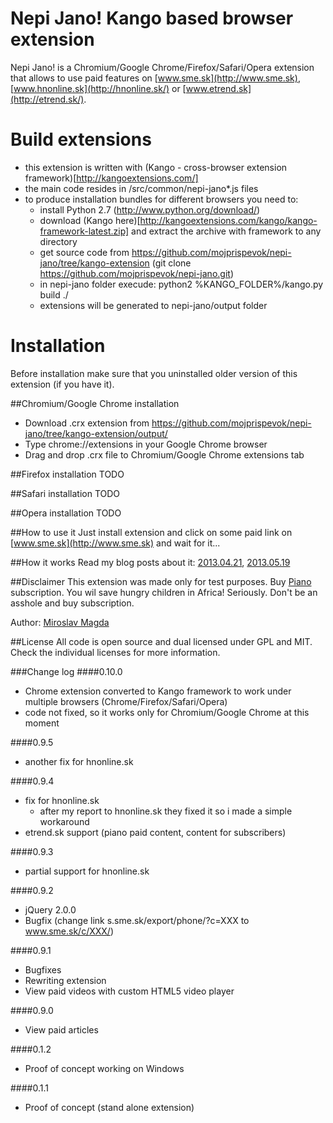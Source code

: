 Nepi Jano! Kango based browser extension
=======

Nepi Jano! is a Chromium/Google Chrome/Firefox/Safari/Opera extension that allows to use paid features on [www.sme.sk](http://www.sme.sk), [www.hnonline.sk](http://hnonline.sk/) or [www.etrend.sk](http://etrend.sk/).

# Build extensions
* this extension is written with (Kango - cross-browser extension framework)[http://kangoextensions.com/]
* the main code resides in /src/common/nepi-jano*.js files
* to produce installation bundles for different browsers you need to:
  * install Python 2.7 (http://www.python.org/download/)
  * download (Kango here)[http://kangoextensions.com/kango/kango-framework-latest.zip] and extract the archive with framework to any directory
  * get source code from https://github.com/mojprispevok/nepi-jano/tree/kango-extension (git clone https://github.com/mojprispevok/nepi-jano.git)
  * in nepi-jano folder execude: python2 %KANGO_FOLDER%/kango.py build ./
  * extensions will be generated to nepi-jano/output folder

# Installation

Before installation make sure that you uninstalled older version of this extension (if you have it).

##Chromium/Google Chrome installation
* Download .crx extension from https://github.com/mojprispevok/nepi-jano/tree/kango-extension/output/
* Type chrome://extensions in your Google Chrome browser
* Drag and drop .crx file to Chromium/Google Chrome extensions tab

##Firefox installation
TODO

##Safari installation
TODO

##Opera installation
TODO

##How to use it
Just install extension and click on some paid link on [www.sme.sk](http://www.sme.sk) and wait for it...

##How it works
Read my blog posts about it: [2013.04.21](http://blog.ejci.net/2013/04/21/piano-and-sme-sk/), [2013.05.19](http://blog.ejci.net/2013/05/19/paid-content-for-free-on-slovak-news-portals/)


##Disclaimer
This extension was made only for test purposes.
Buy [Piano](http://www.pianomedia.sk) subscription. You wil save hungry children in Africa! Seriously. Don't be an asshole and buy subscription.


Author: [Miroslav Magda](http://ejci.net)

##License
All code is open source and dual licensed under GPL and MIT. Check the individual licenses for more information.


###Change log
####0.10.0
* Chrome extension converted to Kango framework to work under multiple browsers (Chrome/Firefox/Safari/Opera)
* code not fixed, so it works only for Chromium/Google Chrome at this moment

####0.9.5
* another fix for hnonline.sk 

####0.9.4
* fix for hnonline.sk
     - after my report to hnonline.sk they fixed it so i made a simple workaround
* etrend.sk support (piano paid content, content for subscribers)

####0.9.3
* partial support for hnonline.sk

####0.9.2
* jQuery 2.0.0
* Bugfix (change link s.sme.sk/export/phone/?c=XXX to www.sme.sk/c/XXX/)

####0.9.1
* Bugfixes
* Rewriting extension
* View paid videos with custom HTML5 video player

####0.9.0
* View paid articles

####0.1.2
* Proof of concept working on Windows

####0.1.1
* Proof of concept (stand alone extension)
